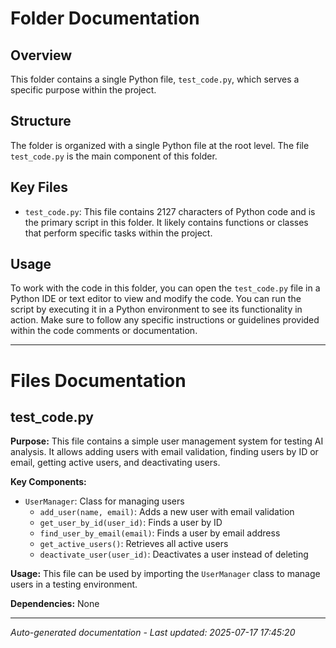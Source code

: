 # Folder Documentation

## Overview
This folder contains a single Python file, `test_code.py`, which serves a specific purpose within the project.

## Structure
The folder is organized with a single Python file at the root level. The file `test_code.py` is the main component of this folder.

## Key Files
- `test_code.py`: This file contains 2127 characters of Python code and is the primary script in this folder. It likely contains functions or classes that perform specific tasks within the project.

## Usage
To work with the code in this folder, you can open the `test_code.py` file in a Python IDE or text editor to view and modify the code. You can run the script by executing it in a Python environment to see its functionality in action. Make sure to follow any specific instructions or guidelines provided within the code comments or documentation.

---

# Files Documentation

## test_code.py

**Purpose:** This file contains a simple user management system for testing AI analysis. It allows adding users with email validation, finding users by ID or email, getting active users, and deactivating users.

**Key Components:**
- `UserManager`: Class for managing users
  - `add_user(name, email)`: Adds a new user with email validation
  - `get_user_by_id(user_id)`: Finds a user by ID
  - `find_user_by_email(email)`: Finds a user by email address
  - `get_active_users()`: Retrieves all active users
  - `deactivate_user(user_id)`: Deactivates a user instead of deleting
  
**Usage:** This file can be used by importing the `UserManager` class to manage users in a testing environment.

**Dependencies:** None

---
*Auto-generated documentation - Last updated: 2025-07-17 17:45:20*
